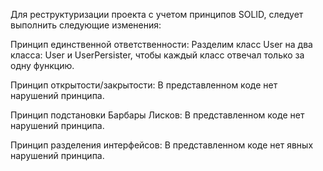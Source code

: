 Для реструктуризации проекта с учетом принципов SOLID, следует выполнить следующие изменения:

Принцип единственной ответственности:
Разделим класс User на два класса: User и UserPersister, чтобы каждый класс отвечал только за одну функцию.

Принцип открытости/закрытости:
В представленном коде нет нарушений принципа.

Принцип подстановки Барбары Лисков:
В представленном коде нет нарушений принципа.

Принцип разделения интерфейсов:
В представленном коде нет явных нарушений принципа.
